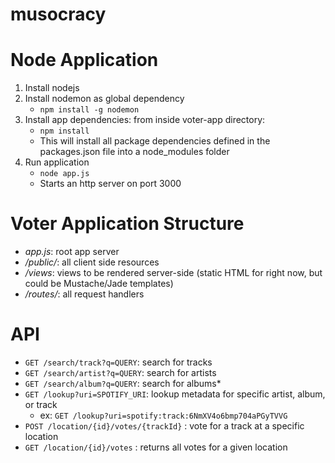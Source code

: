 musocracy
=========

# Node Application
1. Install nodejs
2. Install nodemon as global dependency
    * `npm install -g nodemon`
3. Install app dependencies: from inside voter-app directory:
    * `npm install`
    * This will install all package dependencies defined in the packages.json file into a node_modules folder
4. Run application
    * `node app.js`
    * Starts an http server on port 3000

# Voter Application Structure
* *app.js*: root app server
* */public/*: all client side resources
* */views*: views to be rendered server-side (static HTML for right now, but could be Mustache/Jade templates)
* */routes/*: all request handlers

# API
* `GET /search/track?q=QUERY`: search for tracks
* `GET /search/artist?q=QUERY`: search for artists
* `GET /search/album?q=QUERY`: search for albums* 
* `GET /lookup?uri=SPOTIFY_URI`: lookup metadata for specific artist, album, or track
    * ex: `GET /lookup?uri=spotify:track:6NmXV4o6bmp704aPGyTVVG`
* `POST /location/{id}/votes/{trackId}` : vote for a track at a specific location
* `GET /location/{id}/votes` : returns all votes for a given location
